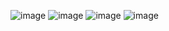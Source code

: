 ![image](https://user-images.githubusercontent.com/77582858/195431995-6a17dd81-661a-4d94-ae68-d464555885a7.png)
![image](https://user-images.githubusercontent.com/77582858/195432028-bb1e98ff-a9d7-4288-a311-3a401790c6ae.png)
![image](https://user-images.githubusercontent.com/77582858/195432041-b2253749-9d67-42d4-8873-231c35668674.png)
![image](https://user-images.githubusercontent.com/77582858/195432048-9adf0bdb-f3c0-4c72-b381-b8c6cf316ac3.png)
  